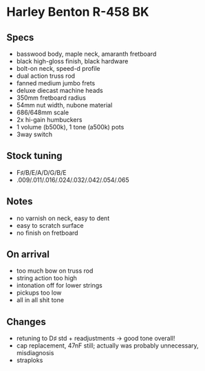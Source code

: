# Harley Benton R-458 BK

## Specs
- basswood body, maple neck, amaranth fretboard
- black high-gloss finish, black hardware
- bolt-on neck, speed-d profile
- dual action truss rod
- fanned medium jumbo frets
- deluxe diecast machine heads
- 350mm fretboard radius
- 54mm nut width, nubone material
- 686/648mm scale
- 2x hi-gain humbuckers
- 1 volume (b500k), 1 tone (a500k) pots
- 3way switch

## Stock tuning
- F♯/B/E/A/D/G/B/E
- .009/.011/.016/.024/.032/.042/.054/.065

## Notes
- no varnish on neck, easy to dent
- easy to scratch surface
- no finish on fretboard

## On arrival
- too much bow on truss rod
- string action too high
- intonation off for lower strings
- pickups too low
- all in all shit tone

## Changes
- retuning to D♯ std + readjustments → good tone overall!
- cap replacement, 47nF still;
actually was probably unnecessary, misdiagnosis
- straploks
